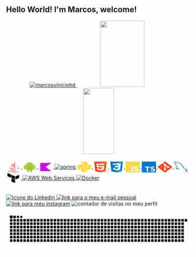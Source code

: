 ## Hello World! I'm Marcos, welcome!
 <div>
   <a href="https://github.com/marcosviniciohd">
    <div align="center" width="100%">
      <img width="70%" height="180em" src="https://streak-stats.demolab.com/?user=marcosviniciohd&theme=merko" alt="marcosviniciohd"/>
      <!--<img width="41%" src="https://github-readme-stats-git-masterrstaa-rickstaa.vercel.app/api/top-langs?username=marcosviniciohd&show_icons=true&locale=en&layout=compact&theme=merko" alt="marcosviniciohd"/>-->
      <!--<img width="49%" padding="0" src="https://github-readme-stats-git-masterrstaa-rickstaa.vercel.app/api?username=marcosviniciohd&show_icons=true&locale=en&theme=merko" alt="marcosviniciohd"/>-->
      <img width="49%" height="180em" padding="0" src="https://github-readme-stats.vercel.app/api?username=marcosviniciohd&show_icons=true&theme=merko&include_all_commits=true&count_private=true"/>
      <img width="41%" height="180em" padding="0" src="https://github-readme-stats.vercel.app/api/top-langs/?username=marcosviniciohd&layout=compact&langs_count=7&theme=merko"/>
    </div>
    <!--<div align="center" width="100%">
         <img width="41%" height="180em" src="https://github-readme-stats.vercel.app/api?username=marcosviniciohd&show_icons=true&theme=merko&include_all_commits=true&count_private=true"/>
         <img width="49%" height="180em" src="https://github-readme-stats.vercel.app/api/top-langs/?username=marcosviniciohd&layout=compact&langs_count=7&theme=merko"/>
    </div>-->
</div>
<div style="display: inline_block"><br>
  <img align="center" alt="Java" height="30" width="40" src="https://raw.githubusercontent.com/devicons/devicon/master/icons/java/java-plain.svg">
  <img align="center" alt="android" height="30" width="40" src="https://raw.githubusercontent.com/devicons/devicon/master/icons/android/android-plain.svg">
  <img align="center" alt="kotlin" height="30" width="40" src="https://raw.githubusercontent.com/devicons/devicon/master/icons/kotlin/kotlin-plain.svg">
  <img align="center" alt="spring" height="30" width="40" src="https://cdn.jsdelivr.net/gh/devicons/devicon/icons/spring/spring-original-wordmark.svg">
  <img align="center" alt="python" height="30" width="40" src="https://raw.githubusercontent.com/devicons/devicon/master/icons/python/python-plain.svg">
  <img align="center" alt="HTML" height="30" width="40" src="https://raw.githubusercontent.com/devicons/devicon/master/icons/html5/html5-original.svg">
  <img align="center" alt="CSS" height="30" width="40" src="https://raw.githubusercontent.com/devicons/devicon/master/icons/css3/css3-original.svg">
  <img align="center" alt="javascript" height="30" width="40" src="https://raw.githubusercontent.com/devicons/devicon/master/icons/javascript/javascript-plain.svg">
  <img align="center" alt="typescript" height="30" width="40" src="https://raw.githubusercontent.com/devicons/devicon/master/icons/typescript/typescript-plain.svg">
  <img align="center" alt="Git" height="30" width="40" src="https://raw.githubusercontent.com/devicons/devicon/master/icons/git/git-plain.svg">
  <img align="center" alt="MySQL" height="30" width="40" src="https://raw.githubusercontent.com/devicons/devicon/master/icons/mysql/mysql-plain.svg">
  <img align="center" alt="terraform" height="30" width="40" src="https://raw.githubusercontent.com/devicons/devicon/master/icons/terraform/terraform-plain.svg">
  <img align="center" alt="AWS Web Services" height="30" width="40" src="https://cdn.jsdelivr.net/gh/devicons/devicon/icons/amazonwebservices/amazonwebservices-original.svg">
 <img align="center" alt="Docker" height="30" width="40" src="https://cdn.jsdelivr.net/gh/devicons/devicon/icons/docker/docker-original-wordmark.svg">
</div>
  
  ##
 
<div>
 <a href="https://www.linkedin.com/in/marcos-vin%C3%ADcio-5b82526a/" alt="link para o meu linkedin" target="_blank">
  <img src="https://img.shields.io/badge/-LinkedIn-%230077B5?style=for-the-badge&logo=linkedin&logoColor=white" alt="Icone do Linkedin" target="_blank">
 </a>
   <a href = "mailto:marcosviniciohd@hotmail.com"><img src="https://img.shields.io/badge/-Outlook-%230077B5?style=for-the-badge&logo=outlook&logoColor=white" target="_blank" alt="link para o meu e-mail pessoal">      </a>
   <a href="https://www.instagram.com/marcosviniciohd/" target="_blank"><img src="https://img.shields.io/badge/-Instagram-%23E4405F?style=for-the-badge&logo=instagram&logoColor=white" alt="link para meu instagram" target="_blank"></a>
    <img src="https://komarev.com/ghpvc/?username=marcosviniciohd&color=green" alt="contador de visitas no meu perfil" /> 
 </div>
  
   ![Snake animation](https://github.com/marcosviniciohd/marcosviniciohd/blob/output/github-contribution-grid-snake.svg)

